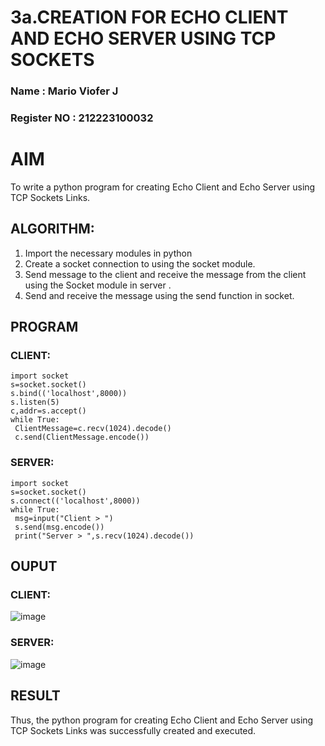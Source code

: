 # 3a.CREATION FOR ECHO CLIENT AND ECHO SERVER USING TCP SOCKETS
### Name : Mario Viofer J
### Register NO : 212223100032
# AIM
To write a python program for creating Echo Client and Echo Server using TCP
Sockets Links.
## ALGORITHM:
1. Import the necessary modules in python
2. Create a socket connection to using the socket module.
3. Send message to the client and receive the message from the client using the Socket module in
 server .
4. Send and receive the message using the send function in socket.
## PROGRAM
### CLIENT:
~~~
import socket
s=socket.socket()
s.bind(('localhost',8000))
s.listen(5)
c,addr=s.accept()
while True:
 ClientMessage=c.recv(1024).decode()
 c.send(ClientMessage.encode())
~~~
### SERVER:
~~~
import socket
s=socket.socket()
s.connect(('localhost',8000))
while True:
 msg=input("Client > ")
 s.send(msg.encode())
 print("Server > ",s.recv(1024).decode())
~~~
## OUPUT
### CLIENT:
![image](https://github.com/user-attachments/assets/21e77889-dd9c-4655-9dd7-1bc23edfefe4)
### SERVER:
![image](https://github.com/user-attachments/assets/ca7af25a-ff81-4a3a-80f0-b9cb8c820792)

## RESULT
Thus, the python program for creating Echo Client and Echo Server using TCP Sockets Links 
was successfully created and executed.
